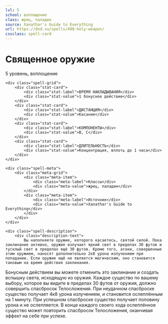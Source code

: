 ```yaml
---
lvl: 5
school: воплощение
class: жрец, паладин
source: Xanathar's Guide to Everything
url: https://dnd.su/spells/490-holy-weapon/
cssclass: spell-card
---
```


<div class="spell-container">
    <div class="spell-header">
        <h1 class="spell-name">Священное оружие</h1>
        <div class="spell-level">5 уровень, воплощение</div>
    </div>
    
    <div class="spell-grid">
        <div class="stat-card">
            <div class="stat-label">ВРЕМЯ НАКЛАДЫВАНИЯ</div>
            <div class="stat-value">1 бонусное действие</div>
        </div>
        <div class="stat-card">
            <div class="stat-label">ДИСТАНЦИЯ</div>
            <div class="stat-value">Касание</div>
        </div>
        <div class="stat-card">
            <div class="stat-label">КОМПОНЕНТЫ</div>
            <div class="stat-value">В, С</div>
        </div>
        <div class="stat-card">
            <div class="stat-label">ДЛИТЕЛЬНОСТЬ</div>
            <div class="stat-value">Концентрация, вплоть до 1 часа</div>
        </div>
    </div>
    
    <div class="spell-meta">
        <div class="meta-grid">
            <div class="meta-item">
                <div class="meta-label">Классы</div>
                <div class="meta-value">жрец, паладин</div>
            </div>
            <div class="meta-item">
                <div class="meta-label">Источник</div>
                <div class="meta-value">Xanathar's Guide to Everything</div>
            </div>
        </div>
    </div>
    
    <div class="spell-description">
        <div class="description-text">
            Вы наполняете оружие, которого касаетесь, святой силой. Пока заклинание активно, оружие излучает яркий свет в пределах 30 футов и тусклый свет в пределах ещё 30 футов. Кроме того, атаки, совершенные этим оружием, наносят дополнительно 2к8 урона излучением при попадании. Если оружие ещё не является магическим, оно становится таковым на время действия заклинания.
Бонусным действием вы можете отменить это заклинание и создать вспышку света, исходящую из оружия. Каждое существо по вашему выбору, которое вы видите в пределах 30 футов от оружия, должно совершить спасбросок Телосложения. При неудачном спасброске существо получает 4к8 урона излучением, и становится ослеплённым на 1 минуту.
При успешном спасброске существо получает половину урона и не ослепляется. В конце каждого своего хода ослеплённое существо может повторить спасбросок Телосложения, оканчивая эффект на себе при успехе.
        </div>
    </div>
</div>